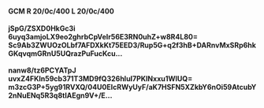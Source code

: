 #### GCM R 20/0c/400 L 20/0c/400
**jSpG/ZSXD0HkGc3i**<br/>**6uyq3amjoLX9eo2ghrbCpVeIr56E3RN0uhZ+w8R4L80=**<br/>**Sc9Ab3ZWUOzOLbf7AFDXkKt75EED3/Rup5G+q2f3hB+DARnvMxSRp6hkGKqvqmGRnU5UQrazPuFucKcu...**<br/><br/>
**nanw8/tz6PCYATpJ**<br/>**uvxZ4FKln59cb371T3MD9fQ326hluI7PKlNxxu1WlUQ=**<br/>**m3zcG3P+5yg91RVXQ/04U0EIcRWyUyF/aK7HSFN5XZkbY6nOi59AtcubY2nNuENq5R3q8tlAEgn9V+/E...**